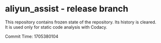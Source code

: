 # aliyun_assist - release branch

This repository contains frozen state of the repository.
Its history is cleared. It is used only for static code
analysis with Codacy.

Commit Time: 1705380104